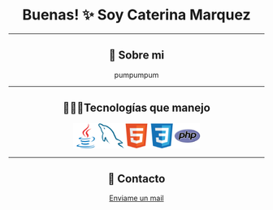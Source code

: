<div align="center">

#  Buenas! ✨ Soy Caterina Marquez

---

## 🌱 Sobre mi
pumpumpum

---

## 👩🏻‍💻Tecnologías que manejo

<img src="https://raw.githubusercontent.com/devicons/devicon/master/icons/java/java-original.svg" alt="Java" width="50" height="50"/><img src="https://raw.githubusercontent.com/devicons/devicon/master/icons/mysql/mysql-original.svg" alt="MySQL" width="50" height="50"/><img src="https://raw.githubusercontent.com/devicons/devicon/master/icons/html5/html5-original.svg" alt="HTML5" width="50" height="50"/><img src="https://raw.githubusercontent.com/devicons/devicon/master/icons/css3/css3-original.svg" alt="CSS3" width="50" height="50"/><img src="https://raw.githubusercontent.com/devicons/devicon/master/icons/php/php-original.svg" alt="PHP" width="50" height="50"/>



---

## 💌 Contacto
[Enviame un mail](https://mail.google.com/mail/?view=cm&fs=1&to=loumarquez149@gmail.com)

</div>
